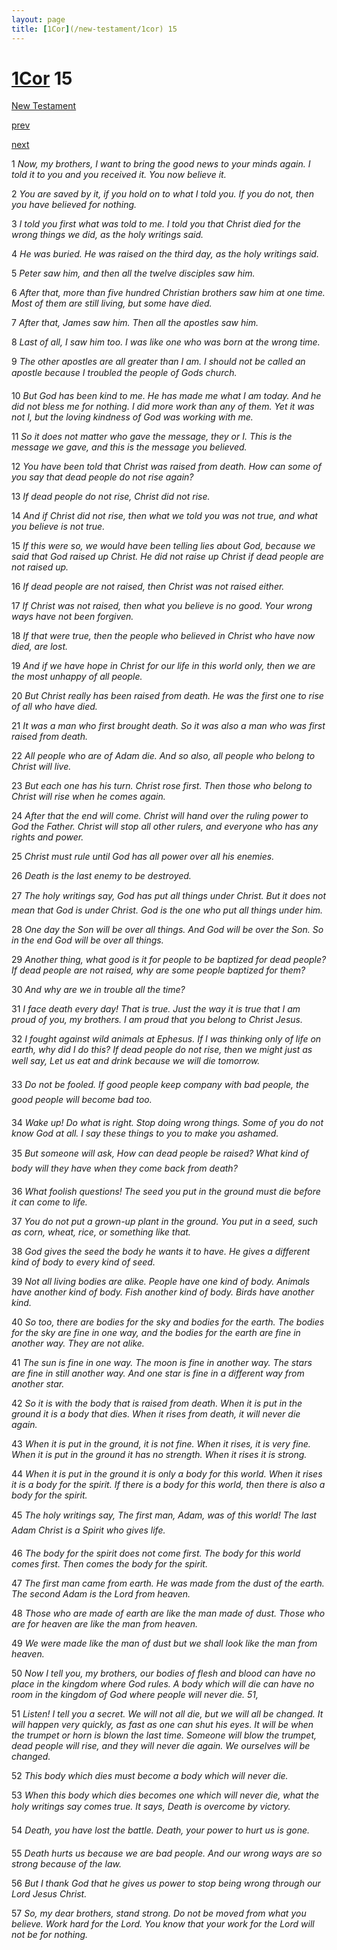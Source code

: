 ```yaml
---
layout: page
title: [1Cor](/new-testament/1cor) 15
---
```


# [1Cor](/new-testament/1cor) 15

[New Testament](/new-testament)


[prev](/new-testament/1cor/1cor-14.html)


[next](/new-testament/1cor/1cor-16.html)

1 _Now, my brothers, I want to bring the good news to your minds again. I told it to you and you received it. You now believe it._

2 _You are saved by it, if you hold on to what I told you. If you do not, then you have believed for nothing._

3 _I told you first what was told to me. I told you that Christ died for the wrong things we did, as the holy writings said._

4 _He was buried. He was raised on the third day, as the holy writings said._

5 _Peter saw him, and then all the twelve disciples saw him._

6 _After that, more than five hundred Christian brothers saw him at one time. Most of them are still living, but some have died._

7 _After that, James saw him. Then all the apostles saw him._

8 _Last of all, I saw him too. I was like one who was born at the wrong time._

9 _The other apostles are all greater than I am. I should not be called an apostle because I troubled the people of Gods church._

10 _But God has been kind to me. He has made me what I am today. And he did not bless me for nothing. I did more work than any of them. Yet it was not I, but the loving kindness of God was working with me._

11 _So it does not matter who gave the message, they or I. This is the message we gave, and this is the message you believed._

12 _You have been told that Christ was raised from death. How can some of you say that dead people do not rise again?_

13 _If dead people do not rise, Christ did not rise._

14 _And if Christ did not rise, then what we told you was not true, and what you believe is not true._

15 _If this were so, we would have been telling lies about God, because we said that God raised up Christ. He did not raise up Christ if dead people are not raised up._

16 _If dead people are not raised, then Christ was not raised either._

17 _If Christ was not raised, then what you believe is no good. Your wrong ways have not been forgiven._

18 _If that were true, then the people who believed in Christ who have now died, are lost._

19 _And if we have hope in Christ for our life in this world only, then we are the most unhappy of all people._

20 _But Christ really has been raised from death. He was the first one to rise of all who have died._

21 _It was a man who first brought death. So it was also a man who was first raised from death._

22 _All people who are of Adam die. And so also, all people who belong to Christ will live._

23 _But each one has his turn. Christ rose first. Then those who belong to Christ will rise when he comes again._

24 _After that the end will come. Christ will hand over the ruling power to God the Father.  Christ will stop all other rulers, and everyone who has any rights and power._

25 _Christ must rule until God has all power over all his enemies._

26 _Death is the last enemy to be destroyed._

27 _The holy writings say, God has put all things under Christ. But it does not mean that God is under Christ. God is the one who put all things under him._

28 _One day the Son will be over all things. And God will be over the Son. So in the end God will be over all things._

29 _Another thing, what good is it for people to be baptized for dead people? If dead people are not raised, why are some people baptized for them?_

30 _And why are we in trouble all the time?_

31 _I face death every day! That is true. Just the way it is true that I am proud of you, my brothers. I am proud that you belong to Christ Jesus._

32 _I fought against wild animals at Ephesus. If I was thinking only of life on earth, why did I do this? If dead people do not rise, then we might just as well say, Let us eat and drink because we will die tomorrow._

33 _Do not be fooled. If good people keep company with bad people, the good people will become bad too._

34 _Wake up! Do what is right. Stop doing wrong things. Some of you do not know God at all. I say these things to you to make you ashamed._

35 _But someone will ask, How can dead people be raised? What kind of body will they have when they come back from death?_

36 _What foolish questions! The seed you put in the ground must die before it can come to life._

37 _You do not put a grown-up plant in the ground. You put in a seed, such as corn, wheat,  rice, or something like that._

38 _God gives the seed the body he wants it to have. He gives a different kind of body to every kind of seed._

39 _Not all living bodies are alike. People have one kind of body. Animals have another kind of body. Fish another kind of body. Birds have another kind._

40 _So too, there are bodies for the sky and bodies for the earth. The bodies for the sky are fine in one way, and the bodies for the earth are fine in another way. They are not alike._

41 _The sun is fine in one way. The moon is fine in another way. The stars are fine in still another way. And one star is fine in a different way from another star._

42 _So it is with the body that is raised from death. When it is put in the ground it is a body that dies. When it rises from death, it will never die again._

43 _When it is put in the ground, it is not fine. When it rises, it is very fine. When it is put in the ground it has no strength. When it rises it is strong._

44 _When it is put in the ground it is only a body for this world. When it rises it is a body for the spirit. If there is a body for this world, then there is also a body for the spirit._

45 _The holy writings say, The first man, Adam, was of this world! The last Adam Christ is a Spirit who gives life._

46 _The body for the spirit does not come first. The body for this world comes first. Then comes the body for the spirit._

47 _The first man came from earth. He was made from the dust of the earth. The second Adam is the Lord from heaven._

48 _Those who are made of earth are like the man made of dust. Those who are for heaven are like the man from heaven._

49 _We were made like the man of dust but we shall look like the man from heaven._

50 _Now I tell you, my brothers, our bodies of flesh and blood can have no place in the kingdom where God rules. A body which will die can have no room in the kingdom of God where people will never die. 51,_

51 _Listen! I tell you a secret. We will not all die, but we will all be changed. It will happen very quickly, as fast as one can shut his eyes. It will be when the trumpet or horn is blown the last time. Someone will blow the trumpet, dead people will rise, and they will never die again. We ourselves will be changed._

52 _This body which dies must become a body which will never die._

53 _When this body which dies becomes one which will never die, what the holy writings say comes true. It says, Death is overcome by victory._

54 _Death, you have lost the battle. Death, your power to hurt us is gone._

55 _Death hurts us because we are bad people. And our wrong ways are so strong because of the law._

56 _But I thank God that he gives us power to stop being wrong through our Lord Jesus Christ._

57 _So, my dear brothers, stand strong. Do not be moved from what you believe. Work hard for the Lord. You know that your work for the Lord will not be for nothing._

